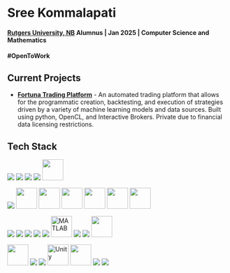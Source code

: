 # Sree Kommalapati
#### [Rutgers University, NB](rutgers.edy) Alumnus | Jan 2025 | Computer Science and Mathematics
#### #OpenToWork

## Current Projects
- **[Fortuna Trading Platform](https://github.com/starman-underground/fortuna-mltrading)** - An automated trading platform that allows for the programmatic creation, backtesting, and execution of strategies driven by a variety of machine learning models and data sources. Built using python, OpenCL, and Interactive Brokers. Private due to financial data licensing restrictions.

## Tech Stack
<p float = "left">
  <img src="https://img.icons8.com/color/48/000000/office-365.png"/>
  <img src="https://img.icons8.com/color/48/000000/adobe-premiere-pro.png"/>
  <img src="https://img.icons8.com/color/48/000000/adobe-after-effects.png"/>
  <img src="https://img.icons8.com/color/48/000000/adobe-photoshop.png"/>
  <img src="https://registry.npmmirror.com/@lobehub/icons-static-png/latest/files/dark/perplexity.png" width = "48" height = "48"/>
</p>

<p float = "left">
  <img src="https://img.icons8.com/color/48/000000/tensorflow.png"/>
  <img src = "https://pytorch.org/assets/images/pytorch-logo.png" width = 48 height = 48 />
  <img src="https://newrelic.com/sites/default/files/quickstarts/images/icons/tornado--logo.svg" width = 48 height = 48/>
  <img src="https://upload.wikimedia.org/wikipedia/commons/8/84/Matplotlib_icon.svg" width = 48 height = 48/>
  <img src="https://img.icons8.com/?size=512&id=90519&format=png" width = 48 height = 48/>
  <img src="https://blog.emberjs.com/images/logos/e-icon.png" width = "48" height = "48"/>
  <img src="https://encrypted-tbn0.gstatic.com/images?q=tbn:ANd9GcTSoW3g9hjXIasgon-kpzz-lD9z4SsalyPbZA&s" width = 48 height = 48/>
</p>

<p float = "left">
  <img src="https://img.icons8.com/color/48/000000/python.png"/>
  <img src="https://img.icons8.com/color/48/000000/java-coffee-cup-logo.png"/>
  <img src="https://img.icons8.com/color/48/000000/javascript.png"/>
  <img src="https://img.icons8.com/color/48/000000/c-plus-plus-logo.png"/>
  <img src="https://img.icons8.com/color/48/000000/c-sharp-logo.png"/>
  <img src = "https://upload.wikimedia.org/wikipedia/commons/thumb/2/21/Matlab_Logo.png/667px-Matlab_Logo.png" width = 48 height = 48 alt = "MATLAB">
  <img src="https://img.icons8.com/color/48/000000/html-5.png"/>
  <img src="https://img.icons8.com/color/48/000000/css3.png"/>
  <img src="https://img.icons8.com/?size=512&id=44442&format=png" width = 48 height = 48/>
</p>

<p float = "left">
  <img src="https://www.cursor.com/apple-touch-icon.png" width = "48" height = "48"/>
  <img src="https://img.icons8.com/color/48/000000/intellij-idea.png"/>
  <img src="https://img.icons8.com/color/48/000000/visual-studio-code-2019.png"/>
  <img src = "https://cdn.worldvectorlogo.com/logos/unity-69.svg" width = "48" height = "48" alt = "Unity">
  <img src="https://encrypted-tbn0.gstatic.com/images?q=tbn:ANd9GcRCAJH4R87uV3Rvncs3L3urjeNESAfJGTMTrA&s" width = 48 height = 48/>
  <img src="https://img.icons8.com/color/48/000000/git.png"/>
  <img src="https://img.icons8.com/material-sharp/48/000000/github.png"/> 
</p>
